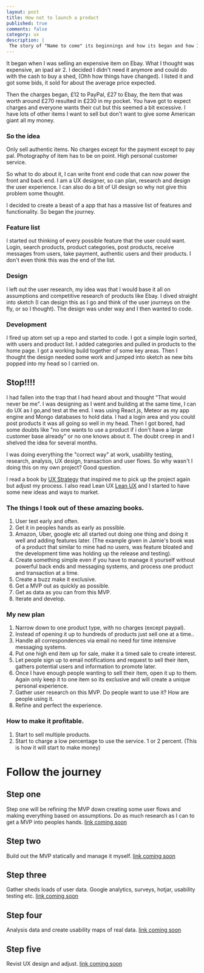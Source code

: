 ```yaml
---
layout: post
title: How not to launch a product
published: true
comments: false
category: ux
description: |
 The story of "Name to come" its beginnings and how its began and how I approach the agile product launch and lean UX
---
```

It began when I was selling an expensive item on Ebay. What I thought was expensive, an ipad air 2. I decided I didn't need it anymore and could do with the cash to buy a shed, (Ohh how things have changed). I listed it and got some bids, it sold for about the average price expected.

Then the charges began, £12 to PayPal, £27 to Ebay, the item that was worth around £270 resulted in £230 in my pocket. You have got to expect charges and everyone wants their cut but this seemed a bit excessive. I have lots of other items I want to sell but don't want to give some American giant all my money.

### So the idea
Only sell authentic items. No charges except for the payment except to pay pal. Photography of item has to be on point. High personal customer service.

So what to do about it, I can write front end code that can now power the front and back end. I am a UX designer, so can plan, research and design the user experience. I can also do a bit of UI design so why not give this problem some thought.

I decided to create a beast of a app that has a massive list of features and functionality. So began the journey.

### Feature list
I started out thinking of every possible feature that the user could want. Login, search products, product categories, post products, receive messages from users, take payment, authentic users and their products. I don't even think this was the end of the list.

### Design
I left out the user research, my idea was that I would base it all on assumptions and competitive research of products like Ebay. I dived straight into sketch (I can design this as I go and think of the user journeys on the fly, or so I thought). The design was under way and I then wanted to code.

### Development
I fired up atom set up a repo and started to code. I got a simple login sorted, with users and product list. I added categories and pulled in products to the home page. I got a working build together of some key areas. Then I thought the design needed some work and jumped into sketch as new bits popped into my head so I carried on.


## Stop!!!!
I had fallen into the trap that I had heard about and thought "That would never be me". I was designing as I went and building at the same time, I can do UX as I go,and test at the end. I was using React.js, Meteor as my app engine and Mongo databases to hold data. I had a login area and you could post products it was all going so well in my head. Then I got bored, had some doubts like "no one wants to use a product if i don't have a large customer base already" or no one knows about it. The doubt creep in and I shelved the idea for several months.

I was doing everything the "correct way" at work, usability testing, research, analysis, UX design, transaction and user flows. So why wasn't I doing this on my own project? Good question.

I read a book by [UX Strategy](http://userexperiencestrategy.com/) that inspired me to pick up the project again but adjust my process. I also read Lean UX [Lean UX](https://www.amazon.co.uk/Lean-UX-Applying-Principles-Experience/dp/1449311652) and I started to have some new ideas and ways to market.

### The things I took out of these amazing books.

1. User test early and often.
2. Get it in peoples hands as early as possible.
3. Amazon, Uber, google etc all started out doing one thing and doing it well and adding features later. (The example given in Jamie's book was of a product that similar to mine had no users, was feature bloated and the development time was holding up the release and testing).
4. Create something simple even if you have to manage it yourself without powerful back ends and messaging systems, and process one product and transaction at a time.
5. Create a buzz make it exclusive.
6. Get a MVP out as quickly as possible.
7. Get as data as you can from this MVP.
8. Iterate and develop.


### My new plan

1. Narrow down to one product type, with no charges (except paypal).
2. Instead of opening it up to hundreds of products just sell one at a time..
3. Handle all correspondences via email no need for time intensive messaging systems.
4. Put one high end item up for sale, make it a timed sale to create interest.
5. Let people sign up to email notifications and request to sell their item, gathers potential users and information to promote later.
6. Once I have enough people wanting to sell their item, open it up to them. Again only keep it to one item so its exclusive and will create a unique personal experience.
7. Gather user research on this MVP. Do people want to use it? How are people using it.
8. Refine and perfect the experience.

### How to make it profitable.

1. Start to sell multiple products.
2. Start to charge a low percentage to use the service. 1 or 2 percent. (This is how it will start to make money)

# Follow the journey

## Step one
Step one will be refining the MVP down creating some user flows and making everything based on assumptions. Do as much research as I can to get a MVP into peoples hands.
[link coming soon]()

## Step two
Build out the MVP statically and manage it myself.
[link coming soon]()

## Step three
Gather sheds loads of user data. Google analytics, surveys, hotjar, usability testing etc.
[link coming soon]()

## Step four
Analysis data and create usability maps of real data.
[link coming soon]()

## Step five
Revist UX design and adjust.
[link coming soon]()
